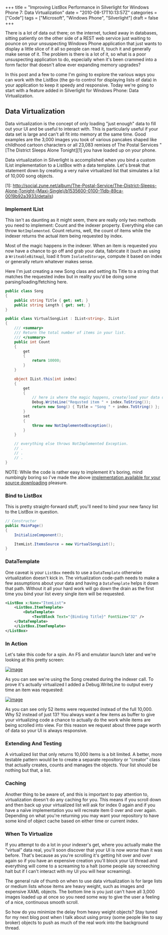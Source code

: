+++
title = "Improving ListBox Performance in Silverlight for Windows Phone 7: Data Virtualization"
date = "2010-08-17T10:13:57Z"
categories = ["Code"]
tags = ["Microsoft", "Windows Phone", "Silverlight"]
draft = false
+++

There is a lot of data out there; on the internet, tucked away in databases, sitting patiently on the other side of a REST web service just waiting to pounce on your unsuspecting Windows Phone application that just wants to display a little slice of it all so people can read it, touch it and generally make sense of it. The problem is there is a lot of it, so what is a poor unsuspecting application to do, especially when it's been crammed into a form factor that doesn't allow ever expanding memory upgrades?

In this post and a few to come I'm going to explore the various ways you can work with the ListBox (the go-to control for displaying lists of data) in your application to keep it speedy and responsive. Today we're going to start with a feature added in Silverlight for Windows Phone: Data Virtualization.

## Data Virtualization

Data virtualization is the concept of only loading "just enough" data to fill out your UI and be useful to interact with. This is particularly useful if your data set is large and can't all fit into memory at the same time. Good examples are the 3,000 images you took of various pancakes shaped like childhood cartoon characters or all 23,083 remixes of The Postal Services "[The District Sleeps Alone Tonight][1] you have loaded up on your phone.

Data virtualization in Silverlight is accomplished when you bind a custom IList implementation to a ListBox with a data template. Let's break that statement down by creating a very naïve virtualized list that simulates a list of 10,000 song objects.

  [1]: http://social.zune.net/album/The-Postal-Service/The-District-Sleeps-Alone-Tonight-(Maxi-Single)/b1535600-0100-11db-89ca-0019b92a3933/details)

### Implement IList

This isn't as daunting as it might seem, there are really only two methods you need to implement: Count and the indexer property. Everything else can throw `NotImplemented`. Count returns, well, the count of items while the indexer returns the actual item being requested by index.

Most of the magic happens in the indexer. When an item is requested you now have a chance to go off and grab your data, fabricate it (such as using a `WriteableBitmap`), load it from `IsolatedStorage`, compute it based on index or generally return whatever makes sense.

Here I'm just creating a new Song class and setting its Title to a string that matches the requested index but in reality you'd be doing some parsing/loading/fetching here.

```csharp
public class Song
{
    public string Title { get; set; }
    public string Length { get; set; }
}

public class VirtualSongList : IList<string>, IList
{
    /// <summary>
    /// Return the total number of items in your list.
    /// </summary>
    public int Count
    {
        get
        {
            return 10000;
        }
    }

    object IList.this[int index]
    {
        get
        {
            // here is where the magic happens, create/load your data on the fly.
            Debug.WriteLine("Requsted item " + index.ToString());
            return new Song() { Title = "Song " + index.ToString() };
        }
        set
        {
            throw new NotImplementedException();
        }
    }

    // everything else throws NotImplemented Exception.
    // .
    // .
    // .
}
```

NOTE: While the code is rather easy to implement it's boring, mind numbingly boring so I've made the above [implementation available for your source downloading](http://shawnoster.blog.s3.amazonaws.com/code/VirtualSongList.cs) pleasure.

### Bind to ListBox

This is pretty straight-forward stuff, you'll need to bind your new fancy list to the ListBox in question.

```csharp
// Constructor
public MainPage()
{
    InitializeComponent();

    ItemList.ItemsSource = new VirtualSongList();
}
```

### DataTemplate

One caveat is your `ListBox` needs to use a `DataTemplate` otherwise virtualization doesn't kick in. The virtualization code-path needs to make a few assumptions about your data and having a `DataTemplate` helps it down that path. Without it all your hard work will go down the drain as the first time you bind your list every single item will be requested.

```xml
<ListBox x:Name="ItemList">
    <ListBox.ItemTemplate>
        <DataTemplate>
            <TextBlock Text="{Binding Title}" FontSize="32" />
	</DataTemplate>
    </ListBox.ItemTemplate>
</ListBox>
```

### In Action

Let's take this code for a spin. An F5 and emulator launch later and we're looking at this pretty screen:

[![image](/images/image_thumb_1.png "image")](/images/image_1.png)

As you can see we're using the Song created during the indexer call. To prove it's actually virtualized I added a Debug.WriteLine to output every time an item was requested:

[![image](/images/image_thumb_2.png "image")](/images/image_2.png)

As you can see only 52 items were requested instead of the full 10,000. Why 52 instead of just 13? You always want a few items as buffer to give your virtualizing code a chance to actually do the work while items are being scrolled into view. For this reason we request about three page worth of data so your UI is always responsive.

### Extending And Testing

A virtualized list that only returns 10,000 items is a bit limited. A better, more testable pattern would be to create a separate repository or "creator" class that actually creates, counts and manages the objects. Your list should be nothing but that, a list.

### Caching

Another thing to be aware of, and this is important to pay attention to, virtualization doesn't do any caching for you. This means if you scroll down and then back up your virtualized list will ask for index 0 again and if you have a naïve implementation you will recreate item 0 over and over again. Depending on what you're returning you may want your repository to have some kind of object cache based on either time or current index.

### When To Virtualize

If you attempt to do a lot in your indexer's get, where you actually make the "virtual" data real, you'll soon discover that your UI is now *worse* than it was before. That's because as you're scrolling it's getting hit over and over again so if you have an expensive creation you'll block your UI thread and everything will come to a screaming to a halt (some people say screeching halt but if I can't interact with my UI you will hear screaming).

The general rule of thumb on when to use data virtualization is for large lists or medium lists whose items are heavy weight, such as images and expensive XAML objects. The bottom line is you just can't have all 3,000 images loaded up at once so you need some way to give the user a feeling of a nice, continuous smooth scroll.

So how do you minimize the delay from heavy weight objects? Stay tuned for my next blog post when I talk about using proxy (some people like to say broker) objects to push as much of the real work into the background thread.
